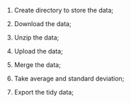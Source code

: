 
1. Create directory to store the data;

2. Download the data;

3. Unzip the data;

4. Upload the data;

5. Merge the data;

6. Take average and standard deviation;

7. Export the tidy data;